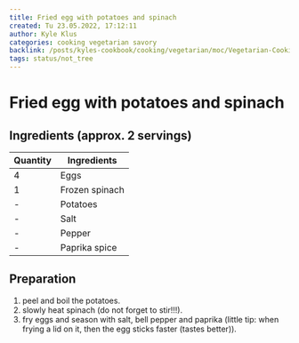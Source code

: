 ```yaml
---
title: Fried egg with potatoes and spinach
created: Tu 23.05.2022, 17:12:11
author: Kyle Klus
categories: cooking vegetarian savory
backlink: /posts/kyles-cookbook/cooking/vegetarian/moc/Vegetarian-Cooking-Recipes.html
tags: status/not_tree
---
```


# Fried egg with potatoes and spinach

## Ingredients (approx. 2 servings)

| Quantity | Ingredients |
| ---------------- | ------------------------------ |
| 4 | Eggs |
| 1 | Frozen spinach |
| - | Potatoes |
| - | Salt |
| - | Pepper |
| - | Paprika spice |

## Preparation

1. peel and boil the potatoes.
2. slowly heat spinach (do not forget to stir!!!).
3. fry eggs and season with salt, bell pepper and paprika (little tip: when frying a lid on it, then the egg sticks faster (tastes better)).
